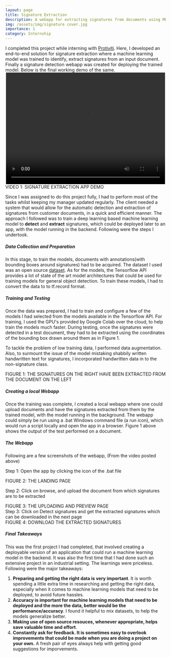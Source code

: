 ```yaml
---
layout: page
title: Signature Extraction
description: A webapp for extracting signatures from documents using ML
img: /assets/img/signature cover.jpg
importance: 1
category: Internship
---
```


<div class="row">
    <div class="col-sm mt-3 mt-md-0">
        <img class="img-fluid rounded z-depth-1" src="{{ '/assets/img/protiviti-logo.jpg' | relative_url }}" alt="" title="example image"/>
    </div>
</div>
I completed this project while interning with <a href="https://www.protiviti.com/IN-en">Protiviti</a>. Here, I developed an end-to-end solution for signature extraction where a machine learning model was trained to identify, extract signatures from an input document. Finally a signature detection webapp was created for deploying the trained model. Below is the final working demo of the same.

<div class="row justify-content-sm-center">
    <div class="col-sm mt-3 mt-md-0">
        <!-- <video width="320" height="240" autoplay muted> -->
        <center>
            <video  width="500" height="350" controls>
                <source class="img-fluid rounded z-depth-1" src="{{ '/assets/img/signature demo.mp4' | relative_url }}" type="video/mp4">
            </video> 
        </center>
    </div>
</div>
<div class="caption">
    VIDEO 1: SIGNATURE EXTRACTION APP DEMO
</div>

Since I was assigned to do this project fully, I had to perform most of the tasks whilst keeping my manager updated regularly. The client needed a system that would allow for the automatic detection and extraction of signatures from customer documents, in a quick and efficient manner. The approach I followed was to train a deep learning based machine learning model to <b>detect</b> and <b>extract</b> signatures, which could be deployed later to an app, with the model running in the backend. Following were the steps I undertook.

<h5><b>Data Collection and Preparation</b></h5>
In this stage, to train the models, documents with annotations(with bounding boxes around signatures) had to be acquired. The dataset I used was an open source <a href="http://tc11.cvc.uab.es/datasets/Tobacco800_1"> dataset</a>. As for the models, the Tensorflow API provides a lot of state of the art model architectures that could be used for training models for general object detection. To train these models, I had to convert the data to to tf.record format. 

<h5><b>Training and Testing</b></h5>
Once the data was prepared, I had to train and configure a few of the models I had selected from the models available in the Tensorflow API. For training, I used the GPU's provided by Google Colab over the cloud, to help train the models much faster. During testing, once the signatures were detected in a test document, they had to be extracted using the coordinates of the bounding box drawn around them as in Figure 1. 

To tackle the problem of low training data, I performed data augmentation. Also, to surmount the issue of the model mistaking shabbily written handwritten text for signatures, I incorporated handwritten data in to the non-signature class.


<div class="row">
    <div class="col-sm mt-3 mt-md-0">
        <center>
            <img class="img-fluid rounded z-depth-1" src="{{ '/assets/img/signature procedure.jpg' | relative_url }}" alt="" title="example image"/>
        </center>
    </div>
</div>
<div class="caption">
    FIGURE 1: THE SIGNATURES ON THE RIGHT HAVE BEEN EXTRACTED FROM THE DOCUMENT ON THE LEFT
</div>

<h5><b>Creating a local Webapp</b></h5>
Once the training was complete, I created a local webapp where one could upload documents and have the signatures extracted from them by the trained model, with the model running in the background. The webapp could simply be run using a .bat Windows command file (a run icon), which would run a script locally and open the app in a browser. Figure 1 above shows the output of the test performed on a document. 


<h5><b>The Webapp</b></h5>
Following are a few screenshots of the webapp, (From the video posted above)

Step 1: Open the app by clicking the icon of the .bat file
<div class="row">
    <div class="col-sm mt-3 mt-md-0">
        <center>
            <img class="img-fluid rounded z-depth-1" src="{{ '/assets/img/page 1.jpg' | relative_url }}" alt="" title="example image"/>
        </center>
    </div>
</div>
<div class="caption">
    FIGURE 2: THE LANDING PAGE
</div>

Step 2:  Click on browse, and upload the document from which signatures are to be extracted
<div class="row">
    <div class="col-sm mt-3 mt-md-0">
        <center>
            <img class="img-fluid rounded z-depth-1" src="{{ '/assets/img/page 2.jpg' | relative_url }}" alt="" title="example image"/>
        </center>
    </div>
</div>
<div class="caption">
    FIGURE 3: THE UPLOADING AND PREVIEW PAGE
</div>
Step 3: Click on Detect signatures and get the extracted signatures which can be downloaded in the next page
<div class="row">
    <div class="col-sm mt-3 mt-md-0">
        <center>
            <img class="img-fluid rounded z-depth-1" src="{{ '/assets/img/page 3.jpg' | relative_url }}" alt="" title="example image"/>
        </center>
    </div>
</div>
<div class="caption">
    FIGURE 4: DOWNLOAD THE EXTRACTED SIGNATURES
</div>

<h5><b>Final Takeaways</b></h5>
This was the first project I had completed, that involved creating a deployable version of an application that could run a machine learning model in the backend. It was also the first time that I had done such an extensive project in an industrial setting. The learnings were priceless. Following were the major takeaways:

1. <b>Preparing and getting the right data is very important</b>. It is worth spending a little extra time in researching and getting the right data, especially when it comes to machine learning models that need to be deployed, to avoid future hassles.  
2. <b>Accuracy is important for machine learning models that need to be deployed and the more the data, better would be the performance/accuracy</b>. I found it helpful to mix datasets, to help the models generalize better.
3. <b>Making use of open source resouces, whenever appropriate, helps save valuable time and effort</b>. 
4. <b>Constantly ask for feedback. It is sometimes easy to overlook improvements that could be made when you are doing a project on your own.</b> A fresh pair of eyes always help with getting good suggestions for imporvements.

<!-- ---
layout: page
title: Signature Extraction
description: A webapp for extracting signatures from documents using ML
img: /assets/img/signature cover.jpg
importance: 1
category: work
---

Every project has a beautiful feature showcase page.
It's easy to include images in a flexible 3-column grid format.
Make your photos 1/3, 2/3, or full width.

To give your project a background in the portfolio page, just add the img tag to the front matter like so:

    ---
    layout: page
    title: project
    description: a project with a background image
    img: /assets/img/12.jpg
    ---

<div class="row">
    <div class="col-sm mt-3 mt-md-0">
        <img class="img-fluid rounded z-depth-1" src="{{ '/assets/img/1.jpg' | relative_url }}" alt="" title="example image"/>
    </div>
    <div class="col-sm mt-3 mt-md-0">
        <img class="img-fluid rounded z-depth-1" src="{{ '/assets/img/3.jpg' | relative_url }}" alt="" title="example image"/>
    </div>
    <div class="col-sm mt-3 mt-md-0">
        <img class="img-fluid rounded z-depth-1" src="{{ '/assets/img/5.jpg' | relative_url }}" alt="" title="example image"/>
    </div>
</div>
<div class="caption">
    Caption photos easily. On the left, a road goes through a tunnel. Middle, leaves artistically fall in a hipster photoshoot. Right, in another hipster photoshoot, a lumberjack grasps a handful of pine needles.
</div>
<div class="row">
    <div class="col-sm mt-3 mt-md-0">
        <img class="img-fluid rounded z-depth-1" src="{{ '/assets/img/5.jpg' | relative_url }}" alt="" title="example image"/>
    </div>
</div>
<div class="caption">
    This image can also have a caption. It's like magic.
</div>

You can also put regular text between your rows of images.
Say you wanted to write a little bit about your project before you posted the rest of the images.
You describe how you toiled, sweated, *bled* for your project, and then... you reveal it's glory in the next row of images.


<div class="row justify-content-sm-center">
    <div class="col-sm-8 mt-3 mt-md-0">
        <img class="img-fluid rounded z-depth-1" src="{{ '/assets/img/6.jpg' | relative_url }}" alt="" title="example image"/>
    </div>
    <div class="col-sm-4 mt-3 mt-md-0">
        <img class="img-fluid rounded z-depth-1" src="{{ '/assets/img/11.jpg' | relative_url }}" alt="" title="example image"/>
    </div>
</div>
<div class="caption">
    You can also have artistically styled 2/3 + 1/3 images, like these.
</div>


The code is simple.
Just wrap your images with `<div class="col-sm">` and place them inside `<div class="row">` (read more about the <a href="https://getbootstrap.com/docs/4.4/layout/grid/" target="_blank">Bootstrap Grid</a> system).
To make images responsive, add `img-fluid` class to each; for rounded corners and shadows use `rounded` and `z-depth-1` classes.
Here's the code for the last row of images above:

```html
<div class="row justify-content-sm-center">
    <div class="col-sm-8 mt-3 mt-md-0">
        <img class="img-fluid rounded z-depth-1" src="{{ '/assets/img/6.jpg' | relative_url }}" alt="" title="example image"/>
    </div>
    <div class="col-sm-4 mt-3 mt-md-0">
        <img class="img-fluid rounded z-depth-1" src="{{ '/assets/img/11.jpg' | relative_url }}" alt="" title="example image"/>
    </div>
</div>
``` -->
